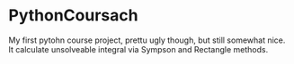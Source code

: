 # PythonCoursach
My first pytohn course project, prettu ugly though, but still somewhat nice.
It calculate unsolveable integral via Sympson and Rectangle methods.
